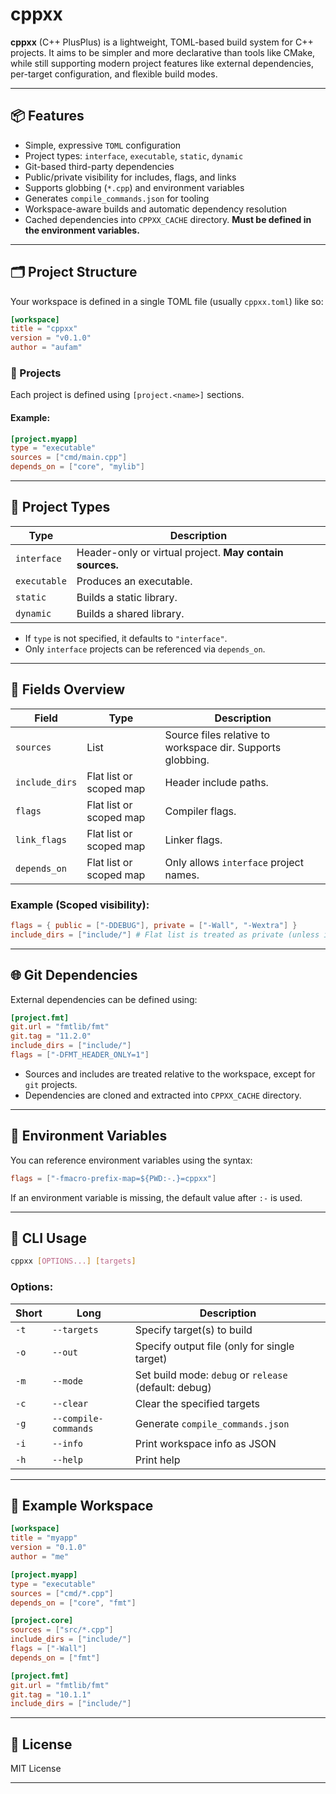 # cppxx

**cppxx** (C++ PlusPlus) is a lightweight, TOML-based build system for C++ projects.
It aims to be simpler and more declarative than tools like CMake, while still supporting modern project features like external dependencies, per-target configuration, and flexible build modes.

---

## 📦 Features

- Simple, expressive `TOML` configuration
- Project types: `interface`, `executable`, `static`, `dynamic`
- Git-based third-party dependencies
- Public/private visibility for includes, flags, and links
- Supports globbing (`*.cpp`) and environment variables
- Generates `compile_commands.json` for tooling
- Workspace-aware builds and automatic dependency resolution
- Cached dependencies into `CPPXX_CACHE` directory. **Must be defined in the environment variables.**

---

## 🗂️ Project Structure

Your workspace is defined in a single TOML file (usually `cppxx.toml`) like so:

```toml
[workspace]
title = "cppxx"
version = "v0.1.0"
author = "aufam"
````

### 📁 Projects

Each project is defined using `[project.<name>]` sections.

#### Example:

```toml
[project.myapp]
type = "executable"
sources = ["cmd/main.cpp"]
depends_on = ["core", "mylib"]
```

---

## 🔧 Project Types

| Type         | Description                                              |
| ------------ | -------------------------------------------------------- |
| `interface`  | Header-only or virtual project. **May contain sources.** |
| `executable` | Produces an executable.                                  |
| `static`     | Builds a static library.                                 |
| `dynamic`    | Builds a shared library.                                 |

* If `type` is not specified, it defaults to `"interface"`.
* Only `interface` projects can be referenced via `depends_on`.

---

## 📁 Fields Overview

| Field          | Type                    | Description                                                |
| -------------- | ----------------------- | ---------------------------------------------------------- |
| `sources`      | List                    | Source files relative to workspace dir. Supports globbing. |
| `include_dirs` | Flat list or scoped map | Header include paths.                                      |
| `flags`        | Flat list or scoped map | Compiler flags.                                            |
| `link_flags`   | Flat list or scoped map | Linker flags.                                              |
| `depends_on`   | Flat list or scoped map | Only allows `interface` project names.                     |

### Example (Scoped visibility):

```toml
flags = { public = ["-DDEBUG"], private = ["-Wall", "-Wextra"] }
include_dirs = ["include/"] # Flat list is treated as private (unless interface)
```

---

## 🌐 Git Dependencies

External dependencies can be defined using:

```toml
[project.fmt]
git.url = "fmtlib/fmt"
git.tag = "11.2.0"
include_dirs = ["include/"]
flags = ["-DFMT_HEADER_ONLY=1"]
```

* Sources and includes are treated relative to the workspace, except for `git` projects.
* Dependencies are cloned and extracted into `CPPXX_CACHE` directory.

---

## 🧠 Environment Variables

You can reference environment variables using the syntax:

```toml
flags = ["-fmacro-prefix-map=${PWD:-.}=cppxx"]
```

If an environment variable is missing, the default value after `:-` is used.

---

## 🚀 CLI Usage

```bash
cppxx [OPTIONS...] [targets]
```

### Options:

| Short | Long                 | Description                                           |
| ----- | -------------------- | ----------------------------------------------------- |
| `-t`  | `--targets`          | Specify target(s) to build                            |
| `-o`  | `--out`              | Specify output file (only for single target)          |
| `-m`  | `--mode`             | Set build mode: `debug` or `release` (default: debug) |
| `-c`  | `--clear`            | Clear the specified targets                           |
| `-g`  | `--compile-commands` | Generate `compile_commands.json`                      |
| `-i`  | `--info`             | Print workspace info as JSON                          |
| `-h`  | `--help`             | Print help                                            |

---

## 🧪 Example Workspace

```toml
[workspace]
title = "myapp"
version = "0.1.0"
author = "me"

[project.myapp]
type = "executable"
sources = ["cmd/*.cpp"]
depends_on = ["core", "fmt"]

[project.core]
sources = ["src/*.cpp"]
include_dirs = ["include/"]
flags = ["-Wall"]
depends_on = ["fmt"]

[project.fmt]
git.url = "fmtlib/fmt"
git.tag = "10.1.1"
include_dirs = ["include/"]
```

---

## 📜 License

MIT License

---

